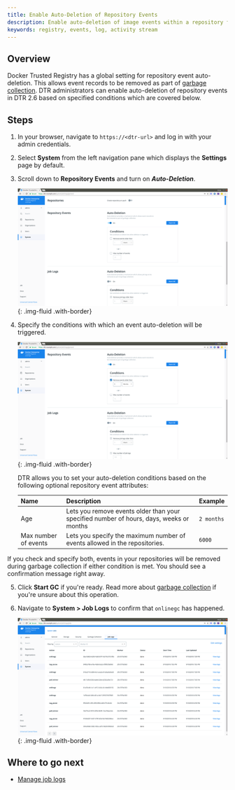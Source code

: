 ```yaml
---
title: Enable Auto-Deletion of Repository Events
description: Enable auto-deletion of image events within a repository for maintenance.
keywords: registry, events, log, activity stream
---
```


## Overview 

Docker Trusted Registry has a global setting for repository event auto-deletion. This allows event records to be removed as part of [garbage collection](../admin/configure/garbage-collection.md). DTR administrators can enable auto-deletion of repository events in DTR 2.6 based on specified conditions which are covered below.

## Steps

1. In your browser, navigate to `https://<dtr-url>` and log in with your admin credentials. 

2. Select **System** from the left navigation pane which displays the **Settings** page by default.

3. Scroll down to **Repository Events** and turn on ***Auto-Deletion***.

     ![](../../images/auto-delete-repo-events-0.png){: .img-fluid .with-border}

4. Specify the conditions with which an event auto-deletion will be triggered.

     ![](../../images/auto-delete-repo-events-1.png){: .img-fluid .with-border}

     DTR allows you to set your auto-deletion conditions based on the following optional repository event attributes:

     | Name            | Description                                        | Example           |
     |:----------------|:---------------------------------------------------| :----------------|
     | Age        | Lets you remove events older than your specified number of  hours, days, weeks or months| `2 months` |
     | Max number of events  | Lets you specify the maximum number of events allowed in the repositories.  | `6000` |

If you check and specify both, events in your repositories will be removed during garbage collection if either condition is met. You should see a confirmation message right away.

5. Click **Start GC** if you're ready. Read more about [garbage collection](../admin/configure/garbage-collection/#under-the-hood) if you're unsure about this operation.

6. Navigate to **System > Job Logs** to confirm that `onlinegc` has happened.

   ![](../../images/auto-delete-repo-events-2.png){: .img-fluid .with-border}

## Where to go next

- [Manage job logs](/ee/dtr/admin/manage-jobs/audit-jobs-via-ui/)
 
